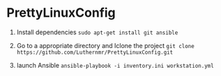 # PrettyLinuxConfig

1. Install dependencies
   `sudo apt-get install git ansible`

2. Go to a appropriate directory and Iclone the project
   `git clone https://github.com/Luthernmr/PrettyLinuxConfig.git`

3. launch Ansible
   `ansible-playbook -i inventory.ini workstation.yml`
   
